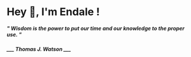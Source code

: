 <h1 title="head"> Hey 👋, I'm Endale !</h1>

**<h5><i>" Wisdom is the power to put our time and our knowledge to the proper use. "</i></h5>**

*<b>___ Thomas J. Watson ___</b>*
